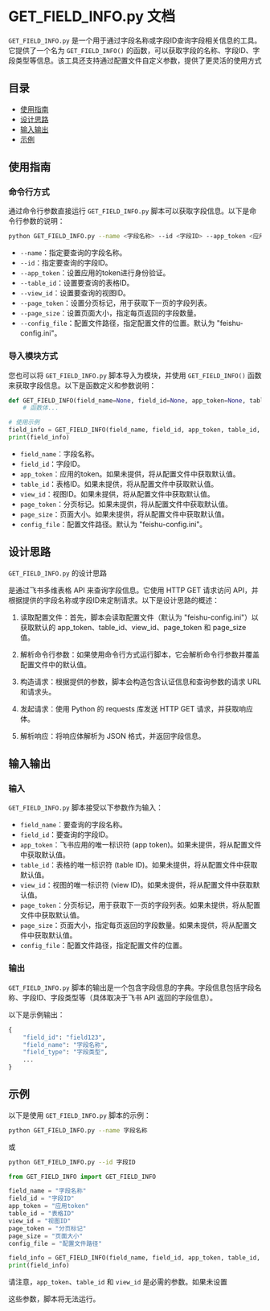 # GET_FIELD_INFO.py 文档

`GET_FIELD_INFO.py` 是一个用于通过字段名称或字段ID查询字段相关信息的工具。它提供了一个名为 `GET_FIELD_INFO()` 的函数，可以获取字段的名称、字段ID、字段类型等信息。该工具还支持通过配置文件自定义参数，提供了更灵活的使用方式

## 目录

- [使用指南](#使用指南)
- [设计思路](#设计思路)
- [输入输出](#输入输出)
- [示例](#示例)

## 使用指南

### 命令行方式

通过命令行参数直接运行 `GET_FIELD_INFO.py` 脚本可以获取字段信息。以下是命令行参数的说明：

```bash
python GET_FIELD_INFO.py --name <字段名称> --id <字段ID> --app_token <应用token> --table_id <表格ID> --view_id <视图ID> --page_token <分页标记> --page_size <页面大小> --config_file <配置文件路径>
```

- `--name`：指定要查询的字段名称。
- `--id`：指定要查询的字段ID。
- `--app_token`：设置应用的token进行身份验证。
- `--table_id`：设置要查询的表格ID。
- `--view_id`：设置要查询的视图ID。
- `--page_token`：设置分页标记，用于获取下一页的字段列表。
- `--page_size`：设置页面大小，指定每页返回的字段数量。
- `--config_file`：配置文件路径，指定配置文件的位置。默认为 "feishu-config.ini"。

### 导入模块方式

您也可以将 `GET_FIELD_INFO.py` 脚本导入为模块，并使用 `GET_FIELD_INFO()` 函数来获取字段信息。以下是函数定义和参数说明：

```python
def GET_FIELD_INFO(field_name=None, field_id=None, app_token=None, table_id=None, view_id=None, page_token=None, page_size=None, config_file=None):
    # 函数体...

# 使用示例
field_info = GET_FIELD_INFO(field_name, field_id, app_token, table_id, view_id, page_token, page_size, config_file)
print(field_info)
```

- `field_name`：字段名称。
- `field_id`：字段ID。
- `app_token`：应用的token。如果未提供，将从配置文件中获取默认值。
- `table_id`：表格ID。如果未提供，将从配置文件中获取默认值。
- `view_id`：视图ID。如果未提供，将从配置文件中获取默认值。
- `page_token`：分页标记。如果未提供，将从配置文件中获取默认值。
- `page_size`：页面大小。如果未提供，将从配置文件中获取默认值。
- `config_file`：配置文件路径。默认为 "feishu-config.ini"。

## 设计思路

`GET_FIELD_INFO.py` 的设计思路

是通过飞书多维表格 API 来查询字段信息。它使用 HTTP GET 请求访问 API，并根据提供的字段名称或字段ID来定制请求。以下是设计思路的概述：

1. 读取配置文件：首先，脚本会读取配置文件（默认为 "feishu-config.ini"）以获取默认的 app_token、table_id、view_id、page_token 和 page_size 值。

2. 解析命令行参数：如果使用命令行方式运行脚本，它会解析命令行参数并覆盖配置文件中的默认值。

3. 构造请求：根据提供的参数，脚本会构造包含认证信息和查询参数的请求 URL 和请求头。

4. 发起请求：使用 Python 的 requests 库发送 HTTP GET 请求，并获取响应体。

5. 解析响应：将响应体解析为 JSON 格式，并返回字段信息。

## 输入输出

### 输入

`GET_FIELD_INFO.py` 脚本接受以下参数作为输入：

- `field_name`：要查询的字段名称。
- `field_id`：要查询的字段ID。
- `app_token`：飞书应用的唯一标识符 (app token)。如果未提供，将从配置文件中获取默认值。
- `table_id`：表格的唯一标识符 (table ID)。如果未提供，将从配置文件中获取默认值。
- `view_id`：视图的唯一标识符 (view ID)。如果未提供，将从配置文件中获取默认值。
- `page_token`：分页标记，用于获取下一页的字段列表。如果未提供，将从配置文件中获取默认值。
- `page_size`：页面大小，指定每页返回的字段数量。如果未提供，将从配置文件中获取默认值。
- `config_file`：配置文件路径，指定配置文件的位置。

### 输出

`GET_FIELD_INFO.py` 脚本的输出是一个包含字段信息的字典。字段信息包括字段名称、字段ID、字段类型等（具体取决于飞书 API 返回的字段信息）。

以下是示例输出：

```python
{
    "field_id": "field123",
    "field_name": "字段名称",
    "field_type": "字段类型",
    ...
}
```

## 示例

以下是使用 `GET_FIELD_INFO.py` 脚本的示例：

```bash
python GET_FIELD_INFO.py --name 字段名称
```

或

```bash
python GET_FIELD_INFO.py --id 字段ID
```

```python
from GET_FIELD_INFO import GET_FIELD_INFO

field_name = "字段名称"
field_id = "字段ID"
app_token = "应用token"
table_id = "表格ID"
view_id = "视图ID"
page_token = "分页标记"
page_size = "页面大小"
config_file = "配置文件路径"

field_info = GET_FIELD_INFO(field_name, field_id, app_token, table_id, view_id, page_token, page_size, config_file)
print(field_info)
```

请注意，`app_token`、`table_id` 和 `view_id` 是必需的参数。如果未设置

这些参数，脚本将无法运行。